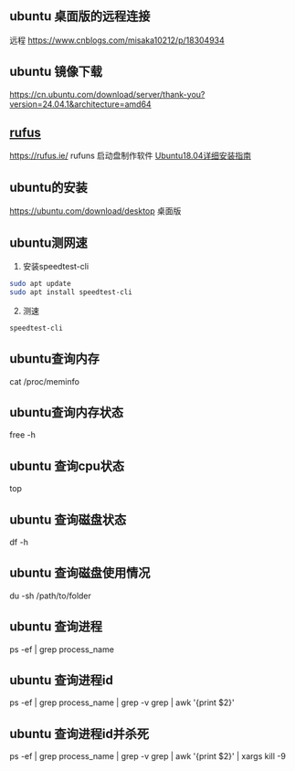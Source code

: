 
## ubuntu 桌面版的远程连接 

远程  https://www.cnblogs.com/misaka10212/p/18304934

## ubuntu 镜像下载 

https://cn.ubuntu.com/download/server/thank-you?version=24.04.1&architecture=amd64

## [rufus](https://rufus.ie/) 
https://rufus.ie/
rufuns 启动盘制作软件
[Ubuntu18.04详细安装指南](https://juejin.cn/post/6844904136811479053?searchId=20241028171004B1239FCD268C44FEF87C)
## ubuntu的安装 

https://ubuntu.com/download/desktop  桌面版

## ubuntu测网速

1. 安装speedtest-cli
```bash
sudo apt update
sudo apt install speedtest-cli
```
2. 测速
```bash
speedtest-cli
```

## ubuntu查询内存 
cat /proc/meminfo

## ubuntu查询内存状态 
free -h

## ubuntu 查询cpu状态

top

## ubuntu 查询磁盘状态

df -h

## ubuntu 查询磁盘使用情况

du -sh /path/to/folder


## ubuntu 查询进程

ps -ef | grep process_name

## ubuntu 查询进程id

ps -ef | grep process_name | grep -v grep | awk '{print $2}'

## ubuntu 查询进程id并杀死

ps -ef | grep process_name | grep -v grep | awk '{print $2}' | xargs kill -9